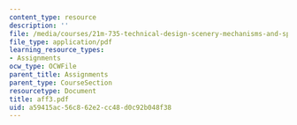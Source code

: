 ```yaml
---
content_type: resource
description: ''
file: /media/courses/21m-735-technical-design-scenery-mechanisms-and-special-effects-spring-2004/a59415ac56c862e2cc48d0c92b048f38_aff3.pdf
file_type: application/pdf
learning_resource_types:
- Assignments
ocw_type: OCWFile
parent_title: Assignments
parent_type: CourseSection
resourcetype: Document
title: aff3.pdf
uid: a59415ac-56c8-62e2-cc48-d0c92b048f38
---
```

